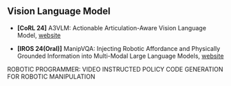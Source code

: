 ## Vision Language Model

* **[CoRL 24]** A3VLM: Actionable Articulation-Aware Vision Language Model, [website](https://github.com/changhaonan/A3VLM)

* **[IROS 24(Oral)]** ManipVQA: Injecting Robotic Affordance and Physically Grounded Information into Multi-Modal Large Language Models, [website](https://github.com/SiyuanHuang95/ManipVQA)

ROBOTIC PROGRAMMER: VIDEO INSTRUCTED POLICY CODE GENERATION FOR ROBOTIC MANIPULATION